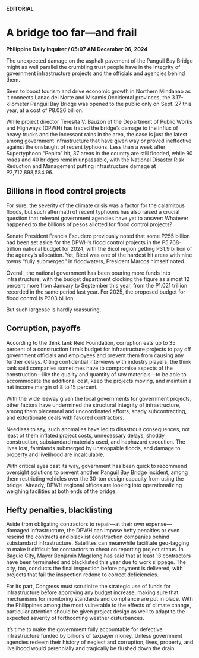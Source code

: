 **EDITORIAL**

# A bridge too far—and frail

****Philippine Daily Inquirer / 05:07 AM December 06, 2024****

The unexpected damage on the asphalt pavement of the Panguil Bay Bridge might as well parallel the crumbling trust people have in the integrity of government infrastructure projects and the officials and agencies behind them.

Seen to boost tourism and drive economic growth in Northern Mindanao as it connects Lanao del Norte and Misamis Occidental provinces, the 3.17-kilometer Panguil Bay Bridge was opened to the public only on Sept. 27 this year, at a cost of P8.026 billion.

While project director Teresita V. Bauzon of the Department of Public Works and Highways (DPWH) has traced the bridge’s damage to the influx of heavy trucks and the incessant rains in the area, the case is just the latest among government infrastructure that have given way or proved ineffective against the onslaught of recent typhoons. Less than a week after Supertyphoon “Pepito” hit, 37 areas in the country are still flooded, while 90 roads and 40 bridges remain unpassable, with the National Disaster Risk Reduction and Management putting infrastructure damage at P2,712,898,584.96.

## Billions in flood control projects

For sure, the severity of the climate crisis was a factor for the calamitous floods, but such aftermath of recent typhoons has also raised a crucial question that relevant government agencies have yet to answer: Whatever happened to the billions of pesos allotted for flood control projects?

Senate President Francis Escudero previously noted that some P255 billion had been set aside for the DPWH’s flood control projects in the P5.768-trillion national budget for 2024, with the Bicol region getting P31.9 billion of the agency’s allocation. Yet, Bicol was one of the hardest hit areas with nine towns “fully submerged” in floodwaters, President Marcos himself noted.

Overall, the national government has been pouring more funds into infrastructure, with the budget department clocking the figure as almost 12 percent more from January to September this year, from the P1.021 trillion recorded in the same period last year. For 2025, the proposed budget for flood control is P303 billion.

But such largesse is hardly reassuring.

## Corruption, payoffs

According to the think tank Reid Foundation, corruption eats up to 35 percent of a construction firm’s budget for infrastructure projects to pay off government officials and employees and prevent them from causing any further delays. Citing confidential interviews with industry players, the think tank said companies sometimes have to compromise aspects of the construction—like the quality and quantity of raw materials—to be able to accommodate the additional cost, keep the projects moving, and maintain a net income margin of 8 to 15 percent.

With the wide leeway given the local governments for government projects, other factors have undermined the structural integrity of infrastructure, among them piecemeal and uncoordinated efforts, shady subcontracting, and extortionate deals with favored contractors.

Needless to say, such anomalies have led to disastrous consequences, not least of them inflated project costs, unnecessary delays, shoddy construction, substandard materials used, and haphazard execution. The lives lost, farmlands submerged by unstoppable floods, and damage to property and livelihood are incalculable.

With critical eyes cast its way, government has been quick to recommend oversight solutions to prevent another Panguil Bay Bridge incident, among them restricting vehicles over the 30-ton design capacity from using the bridge. Already, DPWH regional offices are looking into operationalizing weighing facilities at both ends of the bridge.

## Hefty penalties, blacklisting

Aside from obligating contractors to repair—at their own expense—damaged infrastructure, the DPWH can impose hefty penalties or even rescind the contracts and blacklist construction companies behind substandard infrastructure. Satellites can meanwhile facilitate geo-tagging to make it difficult for contractors to cheat on reporting project status. In Baguio City, Mayor Benjamin Magalong has said that at least 13 contractors have been terminated and blacklisted this year due to work slippage. The city, too, conducts the final inspection before payment is delivered, with projects that fail the inspection redone to correct deficiencies.

For its part, Congress must scrutinize the strategic use of funds for infrastructure before approving any budget increase, making sure that mechanisms for monitoring standards and compliance are put in place. With the Philippines among the most vulnerable to the effects of climate change, particular attention should be given project design as well to adapt to the expected severity of forthcoming weather disturbances.

It’s time to make the government fully accountable for defective infrastructure funded by billions of taxpayer money. Unless government agencies redeem their history of neglect and corruption, lives, property, and livelihood would perennially and tragically be flushed down the drain.